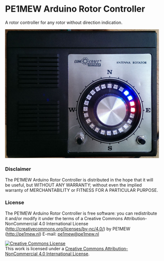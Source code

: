 # PE1MEW Arduino Rotor Controller
A rotor controller for any rotor without direction indication.

![Example of the PE1MEW Rotor Controller](photos/rotorcontrollerfrontview.jpg
 "Example of the PE1MEW Rotor Controller")

### Disclaimer
The PE1MEW Arduino Rotor Controller is distributed in the hope that 
it will be useful, but WITHOUT ANY WARRANTY; without even the 
implied warranty of MERCHANTABILITY or FITNESS FOR A PARTICULAR 
PURPOSE.
  
### License
The PE1MEW Arduino Rotor Controller is free software: 
you can redistribute it and/or modify it under the terms of a Creative Commons Attribution-NonCommercial 4.0 International License (http://creativecommons.org/licenses/by-nc/4.0/) by PE1MEW (http://pe1mew.nl) E-mail: pe1mew@pe1mew.nl

<a rel="license" href="http://creativecommons.org/licenses/by-nc/4.0/"><img alt="Creative Commons License" style="border-width:0" src="https://i.creativecommons.org/l/by-nc/4.0/88x31.png" /></a><br />This work is licensed under a <a rel="license" href="http://creativecommons.org/licenses/by-nc/4.0/">Creative Commons Attribution-NonCommercial 4.0 International License</a>.
